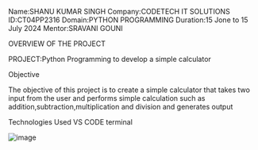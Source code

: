 Name:SHANU KUMAR SINGH
Company:CODETECH IT SOLUTIONS
ID:CT04PP2316
Domain:PYTHON PROGRAMMING
Duration:15 Jone to 15 July 2024
Mentor:SRAVANI GOUNI

OVERVIEW OF THE PROJECT

PROJECT:Python Programming to develop a simple calculator

Objective

The objective of this project is to create a simple calculator that takes two input from the user and performs simple calculation such as addition,subtraction,multiplication and division and generates output

Technologies Used
VS CODE terminal

![image](https://github.com/user-attachments/assets/85635c58-f71c-41a8-b50e-48b6e915649d)

